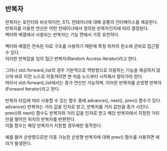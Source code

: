 ## 반복자

반복자는 포인터와 비슷하지만, STL 컨테이너에 대해 공통의 인터페이스를 제공한다.
<br>
반복자를 이용한 연산은 어떤 컨테이너에서 정의된 반복자인지에 따라 결정된다.
<br>
벡터와 배열에서 사용되는 반복자는 기능 면에서 가장 유연하다.
<br>
<br>
벡터와 배열은 연속된 자료 구조를 사용하기 때문에 특정 위치의 원소에 곧바로 접근할 수 있다.
<br>
이러한 반복잡을 임의 접근 반복자(Random Access Iterator)라고 한다.
<br>
<br>
그러나 std::forward_list의 경우 기본적으로 역방향으로 이동하는 기능을 제공하지 않으며 바로 이전 노드로 이동하려면 맨 처음 노드부터 시작해서 찾아가야 한다.
<br>
따라서 std::forward_list에서는 증가 연산만 가능하며, 이러한 반복자를 순방향 반복자(Forward Iterator)라고 한다.
<br>
<br>
반복자 타입에 따라 사용할 수 있는 함수 중에 advance(), next(), prev() 함수가 있다.
<br>
advance() 반복자는 거리 값을 인자로 받고, 반복자를 거리 값만큼 증가 시킨다.
<br>
prev()와 next() 함수도 반복자와 거리 값을 인자로 받고 해당 반복자에서 지정한 거리만큼 떨어진 위치의 반복자를 반환한다.
<br>
이들 함수는 해당 반복자가 지원할 경우에만 동작한다.
<br>
<br>
예를 들어 순방향으로만 이동 가능한 순방향 반복자에 대해 prev() 함수를 사용하면 에러가 발생한다.
